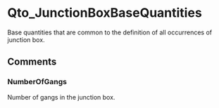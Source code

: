 # Qto_JunctionBoxBaseQuantities

Base quantities that are common to the definition of all occurrences of junction box.
<!-- end of short definition -->

## Comments

### NumberOfGangs

Number of gangs in the junction box.

